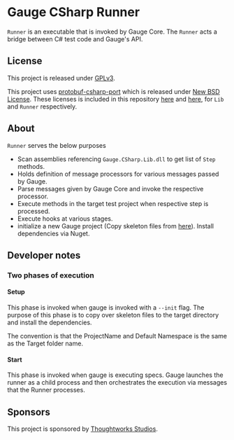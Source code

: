 # Gauge CSharp Runner

`Runner` is an executable that is invoked by Gauge Core. The `Runner` acts a bridge between C# test code and Gauge's API.

## License
This project is released under [GPLv3](http://www.gnu.org/licenses/gpl-3.0.txt). 

This project uses [protobuf-csharp-port](https://code.google.com/p/protobuf-csharp-port/) which is released under [New BSD License](http://opensource.org/licenses/BSD-3-Clause). These licenses is included in this repository [here](https://github.com/getgauge/gauge/Lib/licenses) and [here](https://github.com/getgauge/gauge/Runner/licenses), for `Lib` and `Runner` respectively.

## About
`Runner` serves the below purposes

- Scan assemblies referencing `Gauge.CSharp.Lib.dll` to get list of `Step` methods.
- Holds definition of message processors for various messages passed by Gauge.
- Parse messages given by Gauge Core and invoke the respective processor.
- Execute methods in the target test project when respective step is processed.
- Execute hooks at various stages.
- initialize a new Gauge project (Copy skeleton files from [here](https://github.com/getgauge/gauge-csharp/Gauge.Project.Skel/)). Install dependencies via Nuget.

## Developer notes

### Two phases of execution

#### Setup
This phase is invoked when gauge is invoked with a `--init` flag. The purpose of this phase is to copy over skeleton files to the target directory and install the dependencies.

The convention is that the ProjectName and Default Namespace is the same as the Target folder name.

#### Start
This phase is invoked when gauge is executing specs. Gauge launches the runner as a child process and then orchestrates the execution via messages that the Runner processes.

## Sponsors

This project is sponsored by [Thoughtworks Studios](http://www.thoughtworks.com/products).